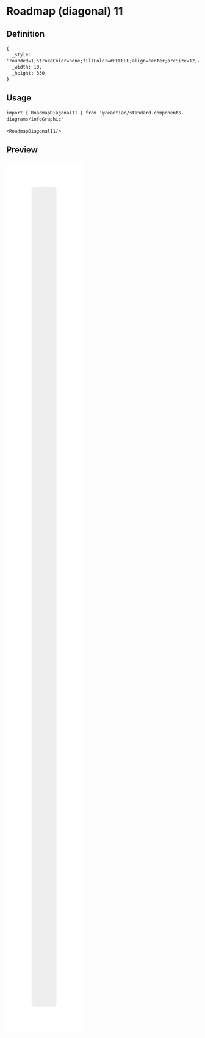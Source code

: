 # Roadmap (diagonal) 11

## Definition

```
{
  _style: 'rounded=1;strokeColor=none;fillColor=#EEEEEE;align=center;arcSize=12;verticalAlign=top;whiteSpace=wrap;html=1;fontSize=12;spacing=3;shadow=0;',
  _width: 10,
  _height: 330,
}
```

## Usage

```
import { RoadmapDiagonal11 } from '@reactiac/standard-components-diagrams/infoGraphic'

<RoadmapDiagonal11/>
```

## Preview

<img src="./roadmap-diagonal-11.png" width="200"/>
